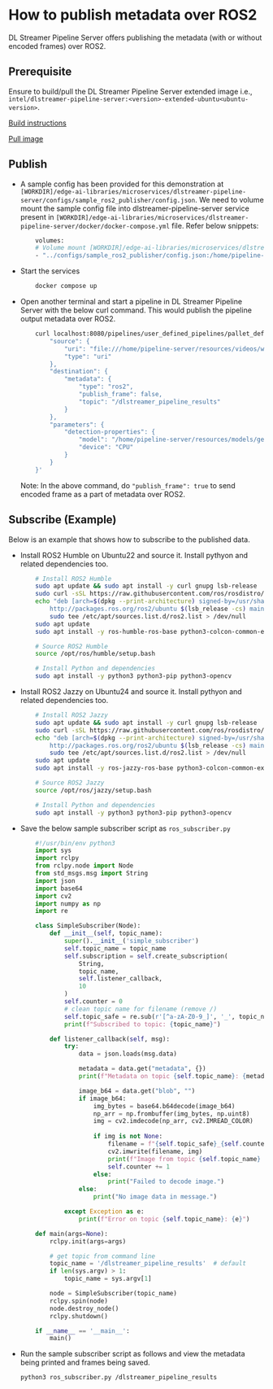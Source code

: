 # How to publish metadata over ROS2

DL Streamer Pipeline Server offers publishing the metadata (with or without encoded frames) over ROS2.

## Prerequisite

Ensure to build/pull the DL Streamer Pipeline Server extended image i.e., `intel/dlstreamer-pipeline-server:<version>-extended-ubuntu<ubuntu-version>`.

[Build instructions](./how-to-build-from-source.md)

[Pull image](https://hub.docker.com/r/intel/dlstreamer-pipeline-server)

## Publish 

- A sample config has been provided for this demonstration at `[WORKDIR]/edge-ai-libraries/microservices/dlstreamer-pipeline-server/configs/sample_ros2_publisher/config.json`. We need to volume mount the sample config file into dlstreamer-pipeline-server service present in `[WORKDIR]/edge-ai-libraries/microservices/dlstreamer-pipeline-server/docker/docker-compose.yml` file. Refer below snippets:

    ```sh
        volumes:
        # Volume mount [WORKDIR]/edge-ai-libraries/microservices/dlstreamer-pipeline-server/configs/sample_ros2_publisher/config.json to config file that DL Streamer Pipeline Server container loads.
        - "../configs/sample_ros2_publisher/config.json:/home/pipeline-server/config.json"
    ```

- Start the services
    ```sh
        docker compose up
    ```
- Open another terminal and start a pipeline in DL Streamer Pipeline Server with the below curl command. This would publish the pipeline output metadata over ROS2.
    ```sh
        curl localhost:8080/pipelines/user_defined_pipelines/pallet_defect_detection -X POST -H 'Content-Type: application/json' -d '{
            "source": {
                "uri": "file:///home/pipeline-server/resources/videos/warehouse.avi",
                "type": "uri"
            },
            "destination": {
                "metadata": {
                    "type": "ros2",
                    "publish_frame": false,
                    "topic": "/dlstreamer_pipeline_results"
                }
            },
            "parameters": {
                "detection-properties": {
                    "model": "/home/pipeline-server/resources/models/geti/pallet_defect_detection/deployment/Detection/model/model.xml",
                    "device": "CPU"
                }
            }
        }'
    ```
    Note: In the above command, do `"publish_frame": true` to send encoded frame as a part of metadata over ROS2.


## Subscribe (Example)

Below is an example that shows how to subscribe to the published data.

- Install ROS2 Humble on Ubuntu22 and source it. Install pythyon and related dependencies too.
    ```sh
        # Install ROS2 Humble
        sudo apt update && sudo apt install -y curl gnupg lsb-release
        sudo curl -sSL https://raw.githubusercontent.com/ros/rosdistro/master/ros.key -o /usr/share/keyrings/ros-archive-keyring.gpg
        echo "deb [arch=$(dpkg --print-architecture) signed-by=/usr/share/keyrings/ros-archive-keyring.gpg] \
            http://packages.ros.org/ros2/ubuntu $(lsb_release -cs) main" | \
            sudo tee /etc/apt/sources.list.d/ros2.list > /dev/null
        sudo apt update
        sudo apt install -y ros-humble-ros-base python3-colcon-common-extensions

        # Source ROS2 Humble
        source /opt/ros/humble/setup.bash

        # Install Python and dependencies
        sudo apt install -y python3 python3-pip python3-opencv
    ```

- Install ROS2 Jazzy on Ubuntu24 and source it. Install pythyon and related dependencies too.
    ```sh
        # Install ROS2 Jazzy
        sudo apt update && sudo apt install -y curl gnupg lsb-release
        sudo curl -sSL https://raw.githubusercontent.com/ros/rosdistro/master/ros.key -o /usr/share/keyrings/ros-archive-keyring.gpg
        echo "deb [arch=$(dpkg --print-architecture) signed-by=/usr/share/keyrings/ros-archive-keyring.gpg] \
            http://packages.ros.org/ros2/ubuntu $(lsb_release -cs) main" | \
            sudo tee /etc/apt/sources.list.d/ros2.list > /dev/null
        sudo apt update
        sudo apt install -y ros-jazzy-ros-base python3-colcon-common-extensions

        # Source ROS2 Jazzy
        source /opt/ros/jazzy/setup.bash

        # Install Python and dependencies
        sudo apt install -y python3 python3-pip python3-opencv
    ```

- Save the below sample subscriber script as `ros_subscriber.py`
    ```python
        #!/usr/bin/env python3
        import sys
        import rclpy
        from rclpy.node import Node
        from std_msgs.msg import String
        import json
        import base64
        import cv2
        import numpy as np
        import re

        class SimpleSubscriber(Node):
            def __init__(self, topic_name):
                super().__init__('simple_subscriber')
                self.topic_name = topic_name
                self.subscription = self.create_subscription(
                    String,
                    topic_name,
                    self.listener_callback,
                    10
                )
                self.counter = 0
                # clean topic name for filename (remove /)
                self.topic_safe = re.sub(r'[^a-zA-Z0-9_]', '_', topic_name)
                print(f"Subscribed to topic: {topic_name}")

            def listener_callback(self, msg):
                try:
                    data = json.loads(msg.data)

                    metadata = data.get("metadata", {})
                    print(f"Metadata on topic {self.topic_name}: {metadata}")

                    image_b64 = data.get("blob", "")
                    if image_b64:
                        img_bytes = base64.b64decode(image_b64)
                        np_arr = np.frombuffer(img_bytes, np.uint8)
                        img = cv2.imdecode(np_arr, cv2.IMREAD_COLOR)
                        
                        if img is not None:
                            filename = f"{self.topic_safe}_{self.counter}.jpg"
                            cv2.imwrite(filename, img)
                            print(f"Image from topic {self.topic_name} saved to {filename}")
                            self.counter += 1
                        else:
                            print("Failed to decode image.")
                    else:
                        print("No image data in message.")

                except Exception as e:
                    print(f"Error on topic {self.topic_name}: {e}")

        def main(args=None):
            rclpy.init(args=args)

            # get topic from command line
            topic_name = '/dlstreamer_pipeline_results'  # default
            if len(sys.argv) > 1:
                topic_name = sys.argv[1]

            node = SimpleSubscriber(topic_name)
            rclpy.spin(node)
            node.destroy_node()
            rclpy.shutdown()

        if __name__ == '__main__':
            main()
    ```

- Run the sample subscriber script as follows and view the metadata being printed and frames being saved.
    ```sh
    python3 ros_subscriber.py /dlstreamer_pipeline_results
    ```